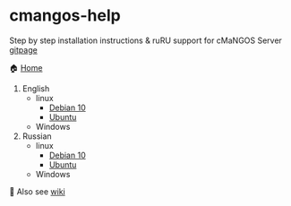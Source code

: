 # cmangos-help
Step by step installation instructions & ruRU support for cMaNGOS Server [gitpage](https://github.com/cmangos)

:house: [Home](/README.md)
1. English
	* linux
		* [Debian 10](/linux/en_debian_vanilla.md)
		* [Ubuntu](/linux/en_ubuntu_vanilla.md)
	* Windows
2. Russian
	* linux
		* [Debian 10](/linux/ru_debian_vanilla.md)
		* [Ubuntu](/linux/ru_ubuntu_vanilla.md)
	* Windows

:book: Also see [wiki](https://github.com/biosfree/cmangos-help/wiki)
